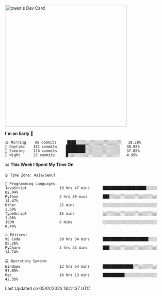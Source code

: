 <a href="https://app.daily.dev/owen_9066"><img src="https://api.daily.dev/devcards/51e5c69f10114f2abe0ae390c27b0828.png?r=hyb" width="400" alt="owen's Dev Card"/></a>

 
 <!--START_SECTION:waka-->
**I'm an Early 🐤** 

```text
🌞 Morning    85 commits     ████░░░░░░░░░░░░░░░░░░░░░   18.28% 
🌆 Daytime    181 commits    █████████░░░░░░░░░░░░░░░░   38.92% 
🌃 Evening    176 commits    █████████░░░░░░░░░░░░░░░░   37.85% 
🌙 Night      23 commits     █░░░░░░░░░░░░░░░░░░░░░░░░   4.95%

```


📊 **This Week I Spent My Time On** 

```text
⌚︎ Time Zone: Asia/Seoul

💬 Programming Languages: 
JavaScript               19 hrs 47 mins      ████████████████████░░░░░   82.04% 
Python                   3 hrs 29 mins       ███░░░░░░░░░░░░░░░░░░░░░░   14.47% 
Other                    22 mins             ░░░░░░░░░░░░░░░░░░░░░░░░░   1.58% 
TypeScript               15 mins             ░░░░░░░░░░░░░░░░░░░░░░░░░   1.06% 
JSON                     6 mins              ░░░░░░░░░░░░░░░░░░░░░░░░░   0.44%

🔥 Editors: 
VS Code                  20 hrs 34 mins      █████████████████████░░░░   85.26% 
PyCharm                  3 hrs 33 mins       ███░░░░░░░░░░░░░░░░░░░░░░   14.74%

💻 Operating System: 
Windows                  13 hrs 54 mins      ██████████████░░░░░░░░░░░   57.65% 
Mac                      10 hrs 13 mins      ██████████░░░░░░░░░░░░░░░   42.35%

```


 Last Updated on 05/01/2023 18:41:37 UTC
<!--END_SECTION:waka-->
